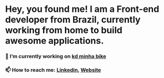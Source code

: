 

# Hey, you found me! I am a Front-end developer from Brazil, currently working from home to build awesome applications.

### 🔭 I’m currently working on [kd minha bike](https://github.com/augustorl/kdminhabike)


### 📫 How to reach me: <a href="https://linkedin.com/in/augustorl"> Linkedin,</a> <a href="https://augustoleite.com"> Website</a>

<!--
**augustorl/augustorl** is a ✨ _special_ ✨ repository because its `README.md` (this file) appears on your GitHub profile.

Here are some ideas to get you started:

- 🔭 I’m currently working on ...
- 🌱 I’m currently learning ...
- 👯 I’m looking to collaborate on ...
- 🤔 I’m looking for help with ...
- 💬 Ask me about ...
- 📫 How to reach me: ...
- 😄 Pronouns: ...
- ⚡ Fun fact: ...
-->
